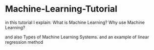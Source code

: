 # Machine-Learning-Tutorial
in this tutorial I explain:
    What is Machine Learning?
    Why use Machine Learning?

and also Types of Machine Learning Systems.
and an example of linear regression method